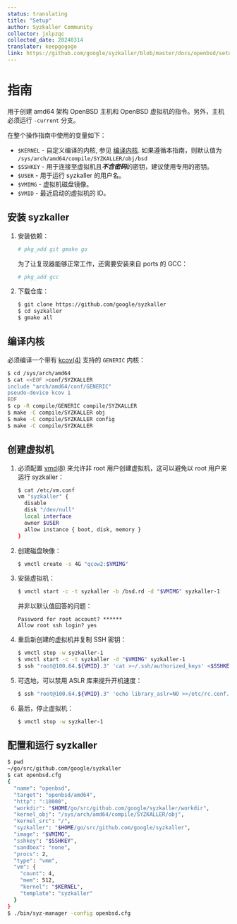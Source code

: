 ```yaml
---
status: translating
title: "Setup"
author: Syzkaller Community
collector: jxlpzqc
collected_date: 20240314
translator: keepgogogo
link: https://github.com/google/syzkaller/blob/master/docs/openbsd/setup.md
---
```


# 指南

用于创建 amd64 架构 OpenBSD 主机和 OpenBSD 虚拟机的指令。另外，主机必须运行 `-current` 分支。

在整个操作指南中使用的变量如下：

- `$KERNEL` - 自定义编译的内核, 参见 [编译内核](#编译内核).
              如果遵循本指南，则默认值为 `/sys/arch/amd64/compile/SYZKALLER/obj/bsd` 
- `$SSHKEY` - 用于连接至虚拟机且***不含密码***的密钥，建议使用专用的密钥。
- `$USER`   - 用于运行 syzkaller 的用户名。
- `$VMIMG`  - 虚拟机磁盘镜像。
- `$VMID`   - 最近启动的虚拟机的 ID。

## 安装 syzkaller

1. 安装依赖：

   ```sh
   # pkg_add git gmake go
   ```

   为了让复现器能够正常工作，还需要安装来自 ports 的 GCC：

   ```sh
   # pkg_add gcc
   ```

2. 下载仓库：

   ```sh
   $ git clone https://github.com/google/syzkaller
   $ cd syzkaller
   $ gmake all
   ```

## 编译内核

必须编译一个带有 [kcov(4)](https://man.openbsd.org/kcov.4) 支持的 `GENERIC` 内核：

```sh
$ cd /sys/arch/amd64
$ cat <<EOF >conf/SYZKALLER
include "arch/amd64/conf/GENERIC"
pseudo-device kcov 1
EOF
$ cp -R compile/GENERIC compile/SYZKALLER
$ make -C compile/SYZKALLER obj
$ make -C compile/SYZKALLER config
$ make -C compile/SYZKALLER
```

## 创建虚拟机

1. 必须配置 [vmd(8)](https://man.openbsd.org/vmd.8) 来允许非 root 用户创建虚拟机，这可以避免以 root 用户来运行 syzkaller：

   ```sh
   $ cat /etc/vm.conf
   vm "syzkaller" {
     disable
     disk "/dev/null"
     local interface
     owner $USER
     allow instance { boot, disk, memory }
   }
   ```

2. 创建磁盘映像：

   ```sh
   $ vmctl create -s 4G "qcow2:$VMIMG"
   ```

3. 安装虚拟机：

   ```sh
   $ vmctl start -c -t syzkaller -b /bsd.rd -d "$VMIMG" syzkaller-1
   ```

   并非以默认值回答的问题：

   ```
   Password for root account? ******
   Allow root ssh login? yes
   ```

4. 重启新创建的虚拟机并复制 SSH 密钥：

   ```sh
   $ vmctl stop -w syzkaller-1
   $ vmctl start -c -t syzkaller -d "$VMIMG" syzkaller-1
   $ ssh "root@100.64.${VMID}.3" 'cat >~/.ssh/authorized_keys' <$SSHKEY.pub
   ```

5. 可选地，可以禁用 ASLR 库来提升开机速度：

   ```sh
   $ ssh "root@100.64.${VMID}.3" 'echo library_aslr=NO >>/etc/rc.conf.local'
   ```

6. 最后，停止虚拟机：

   ```sh
   $ vmctl stop -w syzkaller-1
   ```

## 配置和运行 syzkaller

```sh
$ pwd
~/go/src/github.com/google/syzkaller
$ cat openbsd.cfg
{
  "name": "openbsd",
  "target": "openbsd/amd64",
  "http": ":10000",
  "workdir": "$HOME/go/src/github.com/google/syzkaller/workdir",
  "kernel_obj": "/sys/arch/amd64/compile/SYZKALLER/obj",
  "kernel_src": "/",
  "syzkaller": "$HOME/go/src/github.com/google/syzkaller",
  "image": "$VMIMG",
  "sshkey": "$SSHKEY",
  "sandbox": "none",
  "procs": 2,
  "type": "vmm",
  "vm": {
    "count": 4,
    "mem": 512,
    "kernel": "$KERNEL",
    "template": "syzkaller"
  }
}
$ ./bin/syz-manager -config openbsd.cfg
```
